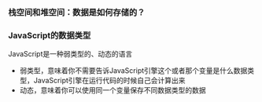 ### 栈空间和堆空间：数据是如何存储的？

### JavaScript的数据类型
JavaScript是一种弱类型的、动态的语言
* 弱类型，意味着你不需要告诉JavaScript引擎这个或者那个变量是什么数据类型，JavaScript引擎在运行代码的时候自己会计算出来
* 动态，意味着你可以使用同一个变量保存不同数据类型的数据


